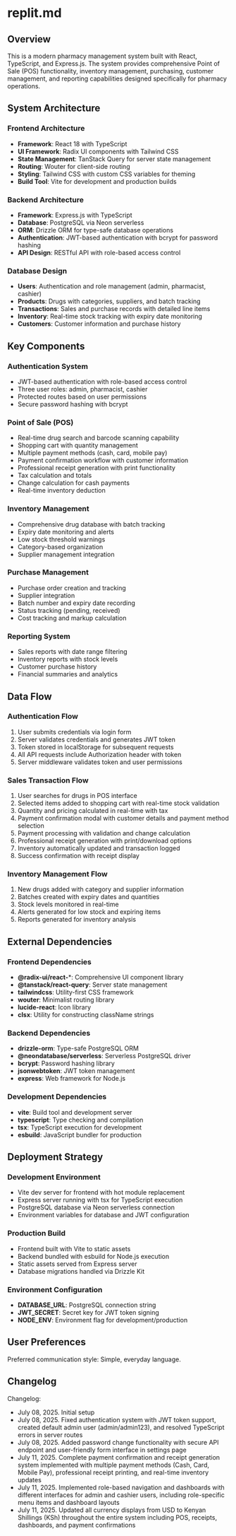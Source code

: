 # replit.md

## Overview

This is a modern pharmacy management system built with React, TypeScript, and Express.js. The system provides comprehensive Point of Sale (POS) functionality, inventory management, purchasing, customer management, and reporting capabilities designed specifically for pharmacy operations.

## System Architecture

### Frontend Architecture
- **Framework**: React 18 with TypeScript
- **UI Framework**: Radix UI components with Tailwind CSS
- **State Management**: TanStack Query for server state management
- **Routing**: Wouter for client-side routing
- **Styling**: Tailwind CSS with custom CSS variables for theming
- **Build Tool**: Vite for development and production builds

### Backend Architecture
- **Framework**: Express.js with TypeScript
- **Database**: PostgreSQL via Neon serverless
- **ORM**: Drizzle ORM for type-safe database operations
- **Authentication**: JWT-based authentication with bcrypt for password hashing
- **API Design**: RESTful API with role-based access control

### Database Design
- **Users**: Authentication and role management (admin, pharmacist, cashier)
- **Products**: Drugs with categories, suppliers, and batch tracking
- **Transactions**: Sales and purchase records with detailed line items
- **Inventory**: Real-time stock tracking with expiry date monitoring
- **Customers**: Customer information and purchase history

## Key Components

### Authentication System
- JWT-based authentication with role-based access control
- Three user roles: admin, pharmacist, cashier
- Protected routes based on user permissions
- Secure password hashing with bcrypt

### Point of Sale (POS)
- Real-time drug search and barcode scanning capability
- Shopping cart with quantity management
- Multiple payment methods (cash, card, mobile pay)
- Payment confirmation workflow with customer information
- Professional receipt generation with print functionality
- Tax calculation and totals
- Change calculation for cash payments
- Real-time inventory deduction

### Inventory Management
- Comprehensive drug database with batch tracking
- Expiry date monitoring and alerts
- Low stock threshold warnings
- Category-based organization
- Supplier management integration

### Purchase Management
- Purchase order creation and tracking
- Supplier integration
- Batch number and expiry date recording
- Status tracking (pending, received)
- Cost tracking and markup calculation

### Reporting System
- Sales reports with date range filtering
- Inventory reports with stock levels
- Customer purchase history
- Financial summaries and analytics

## Data Flow

### Authentication Flow
1. User submits credentials via login form
2. Server validates credentials and generates JWT token
3. Token stored in localStorage for subsequent requests
4. All API requests include Authorization header with token
5. Server middleware validates token and user permissions

### Sales Transaction Flow
1. User searches for drugs in POS interface
2. Selected items added to shopping cart with real-time stock validation
3. Quantity and pricing calculated in real-time with tax
4. Payment confirmation modal with customer details and payment method selection
5. Payment processing with validation and change calculation
6. Professional receipt generation with print/download options
7. Inventory automatically updated and transaction logged
8. Success confirmation with receipt display

### Inventory Management Flow
1. New drugs added with category and supplier information
2. Batches created with expiry dates and quantities
3. Stock levels monitored in real-time
4. Alerts generated for low stock and expiring items
5. Reports generated for inventory analysis

## External Dependencies

### Frontend Dependencies
- **@radix-ui/react-***: Comprehensive UI component library
- **@tanstack/react-query**: Server state management
- **tailwindcss**: Utility-first CSS framework
- **wouter**: Minimalist routing library
- **lucide-react**: Icon library
- **clsx**: Utility for constructing className strings

### Backend Dependencies
- **drizzle-orm**: Type-safe PostgreSQL ORM
- **@neondatabase/serverless**: Serverless PostgreSQL driver
- **bcrypt**: Password hashing library
- **jsonwebtoken**: JWT token management
- **express**: Web framework for Node.js

### Development Dependencies
- **vite**: Build tool and development server
- **typescript**: Type checking and compilation
- **tsx**: TypeScript execution for development
- **esbuild**: JavaScript bundler for production

## Deployment Strategy

### Development Environment
- Vite dev server for frontend with hot module replacement
- Express server running with tsx for TypeScript execution
- PostgreSQL database via Neon serverless connection
- Environment variables for database and JWT configuration

### Production Build
- Frontend built with Vite to static assets
- Backend bundled with esbuild for Node.js execution
- Static assets served from Express server
- Database migrations handled via Drizzle Kit

### Environment Configuration
- **DATABASE_URL**: PostgreSQL connection string
- **JWT_SECRET**: Secret key for JWT token signing
- **NODE_ENV**: Environment flag for development/production

## User Preferences

Preferred communication style: Simple, everyday language.

## Changelog

Changelog:
- July 08, 2025. Initial setup
- July 08, 2025. Fixed authentication system with JWT token support, created default admin user (admin/admin123), and resolved TypeScript errors in server routes
- July 08, 2025. Added password change functionality with secure API endpoint and user-friendly form interface in settings page
- July 11, 2025. Complete payment confirmation and receipt generation system implemented with multiple payment methods (Cash, Card, Mobile Pay), professional receipt printing, and real-time inventory updates
- July 11, 2025. Implemented role-based navigation and dashboards with different interfaces for admin and cashier users, including role-specific menu items and dashboard layouts
- July 11, 2025. Updated all currency displays from USD to Kenyan Shillings (KSh) throughout the entire system including POS, receipts, dashboards, and payment confirmations